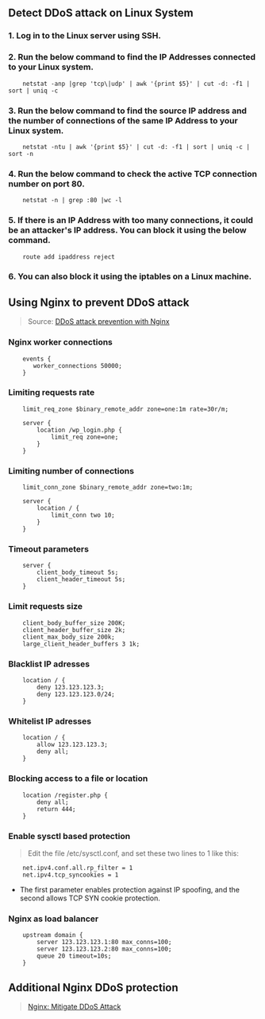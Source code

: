 ## Detect DDoS attack on Linux System 

### 1. Log in to the Linux server using SSH.

### 2. Run the below command to find the IP Addresses connected to your Linux system.

```
    netstat -anp |grep 'tcp\|udp' | awk '{print $5}' | cut -d: -f1 | sort | uniq -c
```

### 3. Run the below command to find the source IP address and the number of connections of the same IP Address to your Linux system.

```
    netstat -ntu | awk '{print $5}' | cut -d: -f1 | sort | uniq -c | sort -n
```

### 4. Run the below command to check the active TCP connection number on port 80.

```
    netstat -n | grep :80 |wc -l
```

### 5. If there is an IP Address with too many connections, it could be an attacker's IP address. You can block it using the below command.

```
    route add ipaddress reject
```

### 6. You can also block it using the iptables on a Linux machine.


## Using Nginx to prevent DDoS attack

> Source: [DDoS attack prevention with Nginx](https://inmediatum.com/en/blog/engineering/ddos-attacks-prevention-nginx/)

### Nginx worker connections

```
    events {
       worker_connections 50000;
    }
```

### Limiting requests rate

```
    limit_req_zone $binary_remote_addr zone=one:1m rate=30r/m;

    server {
        location /wp_login.php {
            limit_req zone=one;
        }
    }
```

### Limiting number of connections

```
    limit_conn_zone $binary_remote_addr zone=two:1m;

    server {
        location / {
            limit_conn two 10;
        }
    }
```

### Timeout parameters

```
    server {
        client_body_timeout 5s;
        client_header_timeout 5s;
    }
```

### Limit requests size

```
    client_body_buffer_size 200K;
    client_header_buffer_size 2k;
    client_max_body_size 200k;
    large_client_header_buffers 3 1k;
```

### Blacklist IP adresses

```
    location / {
        deny 123.123.123.3;
        deny 123.123.123.0/24;
    }
```

### Whitelist IP adresses

```
    location / {
        allow 123.123.123.3;
        deny all;
    }
```

### Blocking access to a file or location

```
    location /register.php {
        deny all;
        return 444;
    }
```

### Enable sysctl based protection

> Edit the file /etc/sysctl.conf, and set these two lines to 1 like this:

```
    net.ipv4.conf.all.rp_filter = 1
    net.ipv4.tcp_syncookies = 1
```

- The first parameter enables protection against IP spoofing, and the second allows TCP SYN cookie protection.

### Nginx as load balancer

```
    upstream domain {
        server 123.123.123.1:80 max_conns=100;
        server 123.123.123.2:80 max_conns=100;
        queue 20 timeout=10s;
    }
```

## Additional Nginx DDoS protection

> [Nginx: Mitigate DDoS Attack](https://www.nginx.com/blog/mitigating-ddos-attacks-with-nginx-and-nginx-plus/)